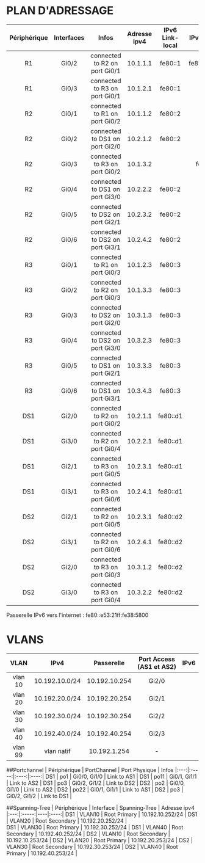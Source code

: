 # PLAN D'ADRESSAGE
| Périphérique  |Interfaces  |Infos  | Adresse ipv4  | IPv6 Link-local | IPv6 privée | IPv6 publique |
|:---:|:-----:|:-----:|:----:|:----:|:----:|:----:|
R1 | Gi0/2 | connected to R2 on port Gi0/1 | 10.1.1.1 | fe80::1 | fe80::cafe:3 | 2001:470:c814:3001::1 |
R1 | Gi0/3 | connected to R3 on port Gi0/1 | 10.1.2.1 | fe80::1 | | 2001:470:c814:3001::1 |  
R2 | Gi0/1 | connected to R1 on port Gi0/2 | 10.1.1.2 | fe80::2 | | 2001:470:c814:3002::2 | 
R2 | Gi0/2 | connected to DS1 on port Gi2/0 | 10.2.1.2 | fe80::2 | | 2001:470:c814:3002::2 | 
R2 | Gi0/3 | connected to R3 on port Gi0/2 | 10.1.3.2| | fe80::2 | | 2001:470:c814:3002::2 | 
R2 | Gi0/4 | connected to DS1 on port Gi3/0 | 10.2.2.2 | fe80::2 | | 2001:470:c814:3002::2 | 
R2 | Gi0/5 | connected to DS2 on port Gi2/1 | 10.2.3.2 | fe80::2 | | 2001:470:c814:3002::2 | 
R2 | Gi0/6 | connected to DS2 on port Gi3/1 | 10.2.4.2 | fe80::2 | | 2001:470:c814:3002::2 | 
R3 | Gi0/1 | connected to R1 on port Gi0/3 | 10.1.2.3 | fe80::3 | | 2001:470:c814:3003::3 | 
R3 | Gi0/2 | connected to R2 on port Gi0/3 | 10.1.3.3 | fe80::3 | | 2001:470:c814:3003::3 | 
R3 | Gi0/3 | connected to DS2 on port Gi2/0 | 10.3.1.3 | fe80::3 | | 2001:470:c814:3003::3 | 
R3 | Gi0/4 | connected to DS2 on port Gi3/0 | 10.3.2.3 | fe80::3 | | 2001:470:c814:3003::3 | 
R3 | Gi0/5 | connected to DS1 on port Gi2/1 | 10.3.3.3 | fe80::3 | | 2001:470:c814:3003::3 | 
R3 | Gi0/6 | connected to DS1 on port Gi3/1 | 10.3.4.3 | fe80::3 | | 2001:470:c814:3003::3 | 
DS1 | Gi2/0 | connected to R2 on port Gi0/2 | 10.2.1.1 | fe80::d1 | |  | 
DS1 | Gi3/0 | connected to R2 on port Gi0/4 | 10.2.2.1 | fe80::d1 | | | 
DS1 | Gi2/1 | connected to R3 on port Gi0/5 | 10.2.3.1 | fe80::d1 | | | 
DS1 | Gi3/1 | connected to R3 on port Gi0/6 | 10.2.4.1 | fe80::d1 | | | 
DS2 | Gi2/1 | connected to R2 on port Gi0/5 | 10.2.3.1 | fe80::d2 | | | 
DS2 | Gi3/1 | connected to R2 on port Gi0/6 | 10.2.4.1 | fe80::d2 | | | 
DS2 | Gi2/0 | connected to R3 on port Gi0/3 | 10.3.1.2 | fe80::d2 | | | 
DS2 | Gi3/0 | connected to R3 on port Gi0/4 | 10.3.2.2 | fe80::d2 | | | 

Passerelle IPv6 vers l'internet : fe80::e53:21ff:fe38:5800

# VLANS
VLAN | IPv4 | Passerelle | Port Access (AS1 et AS2) | IPv6 |
|:---:|:-----:|:----:|:----:|:----:|
| vlan 10 | 10.192.10.0/24 | 10.192.10.254 | Gi2/0 |
| vlan 20 | 10.192.20.0/24 | 10.192.20.254 | Gi2/1 |
| vlan 30 | 10.192.30.0/24 | 10.192.30.254 | Gi2/2 |
| vlan 40 | 10.192.40.0/24 | 10.192.40.254 | Gi2/3 |
| vlan 99 | vlan natif | 10.192.1.254 | - | 

##Portchannel
| Périphérique  | PortChannel | Port Physique |  Infos
|:---:|:-----:|:----:|:----:|
DS1 | po1 | Gi0/0, Gi1/0 | Link to AS1 |
DS1 | po11 | Gi0/1, Gi1/1 | Link to AS2 |
DS1 | po3 | Gi0/2, Gi1/2 | Link to DS2 | 
DS2 | po2 | Gi0/0, Gi1/0 | Link to AS2 |
DS2 | po22 | Gi0/1, Gi1/1 | Link to AS1 |
DS2 | po3 | Gi0/2, Gi1/2  | Link to DS1 |

##Spanning-Tree
| Périphérique  | Interface | Spanning-Tree |  Adresse ipv4
|:---:|:-----:|----|:----:|
DS1 | VLAN10 | Root Primary | 10.192.10.252/24 | 
DS1 | VLAN20 | Root Secondary | 10.192.20.252/24 |  
DS1 | VLAN30 | Root Primary | 10.192.30.252/24 | 
DS1 | VLAN40 | Root Secondary | 10.192.40.252/24 | 
DS2 | VLAN10 | Root Secondary | 10.192.10.253/24 | 
DS2 | VLAN20 | Root Primary | 10.192.20.253/24 | 
DS2 | VLAN30 | Root Secondary | 10.192.30.253/24 | 
DS2 | VLAN40 | Root Primary | 10.192.40.253/24 | 
